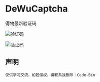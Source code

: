 # DeWuCaptcha
得物最新验证码

![验证码](https://img2.imgtp.com/2024/05/07/BjU8CkYW.png)

![验证码](https://img2.imgtp.com/2024/05/07/pTlE4wF0.png)

## 声明
`仅供学习交流，如若侵权，请联系我删除：Code-Bin`
